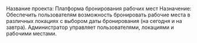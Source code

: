 Название проекта: Платформа бронирования рабочих мест
Назначение: Обеспечить пользователям возможность бронировать рабочие места в различных локациях с выбором даты бронирования (на сегодня и на завтра). Администратор управляет пользователями, локациями и рабочими местами.
